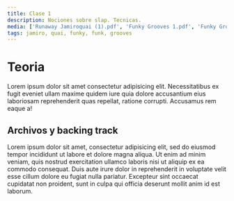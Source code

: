 ```yaml
---
title: Clase 1
description: Nociones sobre slap. Tecnicas.
media: ['Runaway Jamiroquai (1).pdf', 'Funky Grooves 1.pdf', 'Funky Grooves.mp3']
tags: jamiro, quai, funky, funk, grooves
---
```


# Teoria

Lorem ipsum dolor sit amet consectetur adipisicing elit. Necessitatibus ex fugit eveniet ullam maxime quidem iure quia dolore accusantium eius laboriosam reprehenderit quas repellat, ratione corrupti. Accusamus rem eaque a!

## Archivos y backing track

Lorem ipsum dolor sit amet, consectetur adipisicing elit, sed do eiusmod tempor incididunt ut labore et dolore magna aliqua. Ut enim ad minim veniam, quis nostrud exercitation ullamco laboris nisi ut aliquip ex ea commodo consequat. Duis aute irure dolor in reprehenderit in voluptate velit esse cillum dolore eu fugiat nulla pariatur. Excepteur sint occaecat cupidatat non proident, sunt in culpa qui officia deserunt mollit anim id est laborum.




